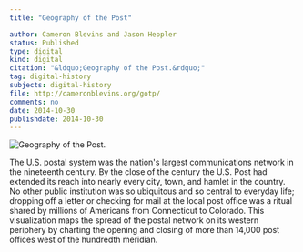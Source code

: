 ```yaml
---
title: "Geography of the Post"

author: Cameron Blevins and Jason Heppler
status: Published
type: digital
kind: digital
citation: "&ldquo;Geography of the Post.&rdquo;"
tag: digital-history
subjects: digital-history
file: http://cameronblevins.org/gotp/
comments: no
date: 2014-10-30
publishdate: 2014-10-30
---
```


![Geography of the Post.](/assets/images/gotp_final.png)

The U.S. postal system was the nation's largest communications network in the nineteenth century. By the close of the century the U.S. Post had extended its reach into nearly every city, town, and hamlet in the country. No other public institution was so ubiquitous and so central to everyday life; dropping off a letter or checking for mail at the local post office was a ritual shared by millions of Americans from Connecticut to Colorado. This visualization maps the spread of the postal network on its western periphery by charting the opening and closing of more than 14,000 post offices west of the hundredth meridian.